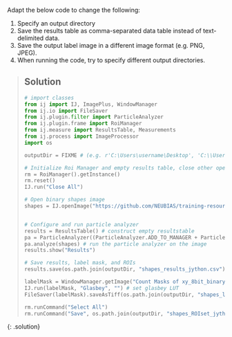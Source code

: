 Adapt the below code to change the following:
1. Specify an output directory
2. Save the results table as comma-separated data table instead of text-delimited data.
3. Save the output label image in a different image format (e.g. PNG, JPEG).
4. When running the code, try to specify different output directories.

> ## Solution
> ```python
># import classes
>from ij import IJ, ImagePlus, WindowManager
>from ij.io import FileSaver
>from ij.plugin.filter import ParticleAnalyzer
>from ij.plugin.frame import RoiManager
>from ij.measure import ResultsTable, Measurements
>from ij.process import ImageProcessor
>import os
>
>outputDir = FIXME # (e.g. r'C:\Users\username\Desktop', 'C:\\Users\\username\\Desktop' or 'C:/Users/username/Desktop' on Windows or '/Users/username/Desktop/' on MacOS)
>
># Initialize Roi Manager and empty results table, close other open images
>rm = RoiManager().getInstance()
>rm.reset()
>IJ.run("Close All")
>
># Open binary shapes image
>shapes = IJ.openImage("https://github.com/NEUBIAS/training-resources/raw/master/image_data/xy_8bit_binary_randomshapes.tif")
>
>
># Configure and run particle analyzer
>results = ResultsTable() # construct empty resultstable
>pa = ParticleAnalyzer((ParticleAnalyzer.ADD_TO_MANAGER + ParticleAnalyzer.SHOW_ROI_MASKS),(Measurements.AREA + Measurements.CENTROID + Measurements.CENTER_OF_MASS + Measurements.PERIMETER + Measurements.RECT), results, 0, 2000, 0, 1)
>pa.analyze(shapes) # run the particle analyzer on the image
>results.show("Results")
>
># Save results, label mask, and ROIs
>results.save(os.path.join(outputDir, "shapes_results_jython.csv")) # save results table
>
>labelMask = WindowManager.getImage("Count Masks of xy_8bit_binary_randomshapes.tif")
>IJ.run(labelMask, "Glasbey", "") # set glasbey LUT
>FileSaver(labelMask).saveAsTiff(os.path.join(outputDir, "shapes_labels_jython.png")) # save the label mask
>
>rm.runCommand("Select All")
>rm.runCommand("Save", os.path.join(outputDir, "shapes_ROIset_jython.zip")) # save the ROIs
> ```
{: .solution}
